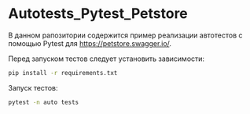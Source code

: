 # Autotests_Pytest_Petstore
В данном рапозитории содержится пример реализации автотестов с помощью Pytest для https://petstore.swagger.io/.

Перед запуском тестов следует установить зависимости:
```bash
pip install -r requirements.txt
```

Запуск тестов:
```bash
pytest -n auto tests
```
